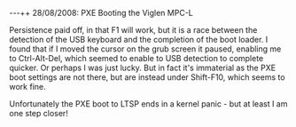 ---++ 28/08/2008: PXE Booting the Viglen MPC-L

Persistence paid off, in that F1 will work, but it is a race between the detection of the USB keyboard and the completion of the boot loader.  I found that if I moved the cursor on the grub screen it paused, enabling me to Ctrl-Alt-Del, which seemed to enable to USB detection to complete quicker.  Or perhaps I was just lucky.  But in fact it's immaterial as the PXE boot settings are not there, but are instead under Shift-F10, which seems to work fine.

Unfortunately the PXE boot to LTSP ends in a kernel panic - but at least I am one step closer!

